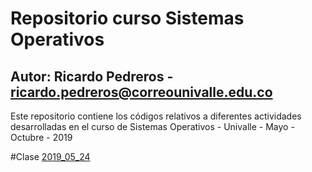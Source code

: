 # Repositorio curso Sistemas Operativos
## Autor: Ricardo Pedreros - ricardo.pedreros@correounivalle.edu.co

Este repositorio contiene los códigos relativos a diferentes actividades desarrolladas en el curso de Sistemas Operativos - Univalle - Mayo - Octubre - 2019

#Clase
[2019_05_24](2019_05_24)
